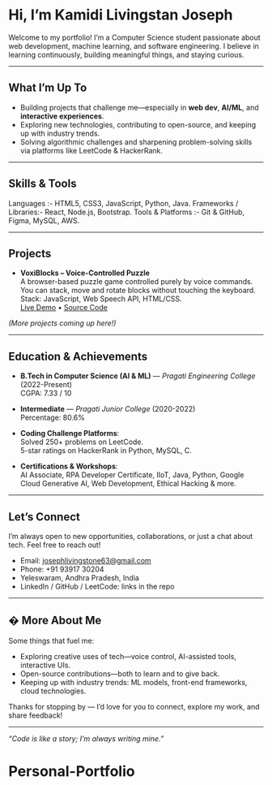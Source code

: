 #  Hi, I’m Kamidi Livingstan Joseph

Welcome to my portfolio! I’m a Computer Science student passionate about web development, machine learning, and software engineering. I believe in learning continuously, building meaningful things, and staying curious.

---

##  What I’m Up To

- Building projects that challenge me—especially in **web dev**, **AI/ML**, and **interactive experiences**.  
- Exploring new technologies, contributing to open-source, and keeping up with industry trends.  
- Solving algorithmic challenges and sharpening problem-solving skills via platforms like LeetCode & HackerRank.

---

## Skills & Tools


 Languages :- HTML5, CSS3, JavaScript, Python, Java.
 Frameworks / Libraries:- React, Node.js, Bootstrap.
 Tools & Platforms :- Git & GitHub, Figma, MySQL, AWS.

---

##  Projects

- **VoxiBlocks – Voice-Controlled Puzzle**  
  A browser-based puzzle game controlled purely by voice commands. You can stack, move and rotate blocks without touching the keyboard.  
  Stack: JavaScript, Web Speech API, HTML/CSS.  
  [Live Demo](https://voxi-blocks.vercel.app) • [Source Code](https://github.com/)  

*(More projects coming up here!)*

---

##  Education & Achievements

- **B.Tech in Computer Science (AI & ML)** — *Pragati Engineering College* (2022-Present)  
  CGPA: 7.33 / 10  

- **Intermediate** — *Pragati Junior College* (2020-2022)  
  Percentage: 80.6%  

- **Coding Challenge Platforms**:  
  Solved 250+ problems on LeetCode.  
  5-star ratings on HackerRank in Python, MySQL, C.  

- **Certifications & Workshops**:  
  AI Associate, RPA Developer Certificate, IIoT, Java, Python, Google Cloud Generative AI, Web Development, Ethical Hacking & more.

---

## Let’s Connect

I’m always open to new opportunities, collaborations, or just a chat about tech. Feel free to reach out!

-  Email: josephlivingstone63@gmail.com  
-  Phone: +91 93917 30204  
-  Yeleswaram, Andhra Pradesh, India  
-  LinkedIn / GitHub / LeetCode: links in the repo

---

## � More About Me

Some things that fuel me:

- Exploring creative uses of tech—voice control, AI-assisted tools, interactive UIs.  
- Open-source contributions—both to learn and to give back.  
- Keeping up with industry trends: ML models, front-end frameworks, cloud technologies.  

Thanks for stopping by — I’d love for you to connect, explore my work, and share feedback!

---

*“Code is like a story; I’m always writing mine.”*
# Personal-Portfolio

